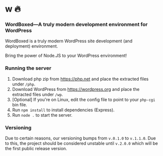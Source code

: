 # w 🔥

### WordBoxed—A truly modern development environment for WordPress

WordBoxed is a truly modern WordPress site development (and deployment) environment.

Bring the power of Node.JS to your WordPress environment!

### Running the server

1. Download php zip from https://php.net and place the extracted files under `/php`.
2. Download WordPress from https://wordpress.org and place the extracted files under `/wp`.
3. [Optional] If you're on Linux, edit the config file to point to your `php-cgi` bin file.
4. Run `npm install` to install dependencies (Express).
5. Run `node .` to start the server.

### Versioning

Due to certain reasons, our versioning bumps from `v.0.1.0` to `v.1.1.0`. Due to this, the project should be considered unstable until `v.2.0.0` which will be the first public release version.